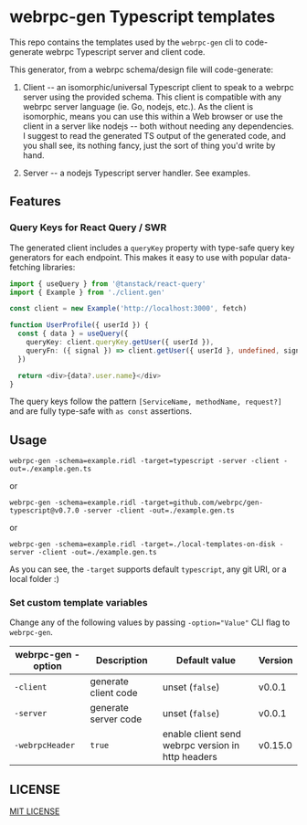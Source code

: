 # webrpc-gen Typescript templates

This repo contains the templates used by the `webrpc-gen` cli to code-generate
webrpc Typescript server and client code.

This generator, from a webrpc schema/design file will code-generate:

1. Client -- an isomorphic/universal Typescript client to speak to a webrpc server using the
   provided schema. This client is compatible with any webrpc server language (ie. Go, nodejs, etc.).
   As the client is isomorphic, means you can use this within a Web browser or use the client in a
   server like nodejs -- both without needing any dependencies. I suggest to read the generated TS
   output of the generated code, and you shall see, its nothing fancy, just the sort of thing you'd
   write by hand.

2. Server -- a nodejs Typescript server handler. See examples.

## Features

### Query Keys for React Query / SWR

The generated client includes a `queryKey` property with type-safe query key generators for each endpoint. This makes it easy to use with popular data-fetching libraries:

```typescript
import { useQuery } from '@tanstack/react-query'
import { Example } from './client.gen'

const client = new Example('http://localhost:3000', fetch)

function UserProfile({ userId }) {
  const { data } = useQuery({
    queryKey: client.queryKey.getUser({ userId }),
    queryFn: ({ signal }) => client.getUser({ userId }, undefined, signal)
  })

  return <div>{data?.user.name}</div>
}
```

The query keys follow the pattern `[ServiceName, methodName, request?]` and are fully type-safe with `as const` assertions.

## Usage

```
webrpc-gen -schema=example.ridl -target=typescript -server -client -out=./example.gen.ts
```

or

```
webrpc-gen -schema=example.ridl -target=github.com/webrpc/gen-typescript@v0.7.0 -server -client -out=./example.gen.ts
```

or

```
webrpc-gen -schema=example.ridl -target=./local-templates-on-disk -server -client -out=./example.gen.ts
```

As you can see, the `-target` supports default `typescript`, any git URI, or a local folder :)

### Set custom template variables

Change any of the following values by passing `-option="Value"` CLI flag to `webrpc-gen`.

| webrpc-gen -option | Description          | Default value                                     | Version |
| ------------------ | -------------------- | ------------------------------------------------- | ------- |
| `-client`          | generate client code | unset (`false`)                                   | v0.0.1  |
| `-server`          | generate server code | unset (`false`)                                   | v0.0.1  |
| `-webrpcHeader`    | `true`               | enable client send webrpc version in http headers | v0.15.0 |

## LICENSE

[MIT LICENSE](./LICENSE)
